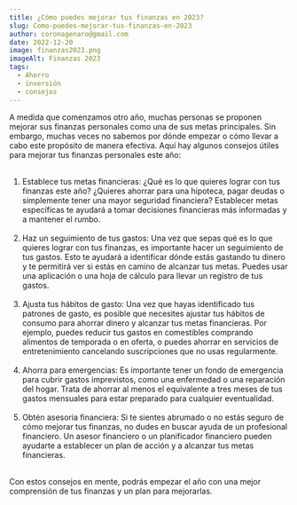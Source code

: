 ```yaml
---
title: ¿Cómo puedes mejorar tus finanzas en 2023?
slug: Como-puedes-mejorar-tus-finanzas-en-2023
author: coronagenaro@gmail.com
date: 2022-12-20
image: finanzas2023.png
imageAlt: Finanzas 2023
tags:
  - Ahorro
  - inversión
  - consejos
---
```

A medida que comenzamos otro año, muchas personas se proponen mejorar sus finanzas personales como una de sus metas principales. Sin embargo, muchas veces no sabemos por dónde empezar o cómo llevar a cabo este propósito de manera efectiva. Aquí hay algunos consejos útiles para mejorar tus finanzas personales este año:<br/><br/>

1. Establece tus metas financieras: ¿Qué es lo que quieres lograr con tus finanzas este año? ¿Quieres ahorrar para una hipoteca, pagar deudas o simplemente tener una mayor seguridad financiera? Establecer metas específicas te ayudará a tomar decisiones financieras más informadas y a mantener el rumbo.<br/><br/>
2. Haz un seguimiento de tus gastos: Una vez que sepas qué es lo que quieres lograr con tus finanzas, es importante hacer un seguimiento de tus gastos. Esto te ayudará a identificar dónde estás gastando tu dinero y te permitirá ver si estás en camino de alcanzar tus metas. Puedes usar una aplicación o una hoja de cálculo para llevar un registro de tus gastos.<br/><br/>
3. Ajusta tus hábitos de gasto: Una vez que hayas identificado tus patrones de gasto, es posible que necesites ajustar tus hábitos de consumo para ahorrar dinero y alcanzar tus metas financieras. Por ejemplo, puedes reducir tus gastos en comestibles comprando alimentos de temporada o en oferta, o puedes ahorrar en servicios de entretenimiento cancelando suscripciones que no usas regularmente.<br/><br/>
4. Ahorra para emergencias: Es importante tener un fondo de emergencia para cubrir gastos imprevistos, como una enfermedad o una reparación del hogar. Trata de ahorrar al menos el equivalente a tres meses de tus gastos mensuales para estar preparado para cualquier eventualidad.<br/><br/>
5. Obtén asesoría financiera: Si te sientes abrumado o no estás seguro de cómo mejorar tus finanzas, no dudes en buscar ayuda de un profesional financiero. Un asesor financiero o un planificador financiero pueden ayudarte a establecer un plan de acción y a alcanzar tus metas financieras.<br/><br/>

Con estos consejos en mente, podrás empezar el año con una mejor comprensión de tus finanzas y un plan para mejorarlas.<br/><br/>